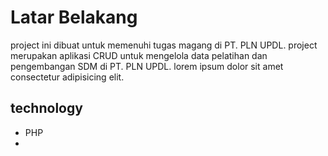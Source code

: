 # Latar Belakang

project ini dibuat untuk memenuhi tugas magang di PT. PLN UPDL. project merupakan aplikasi CRUD untuk mengelola data pelatihan dan pengembangan SDM di PT. PLN UPDL. lorem ipsum dolor sit amet consectetur adipisicing elit.

## technology

- PHP
- 